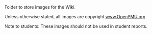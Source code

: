 Folder to store images for the Wiki.

Unless otherwise stated, all images are copyright www.OpenPMU.org.  

Note to students: These images should not be used in student reports.

